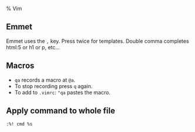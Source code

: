 % Vim

## Emmet

Emmet uses the `,` key. Press twice for templates. Double comma completes 
html:5 or h1 or p, etc... 

## Macros

* `qa` records a macro at `@a`.
* To stop recording press `q` again.
* To add to `.vimrc`: `"qa` pastes the macro.

## Apply command to whole file

```
:%! cmd %s
```
